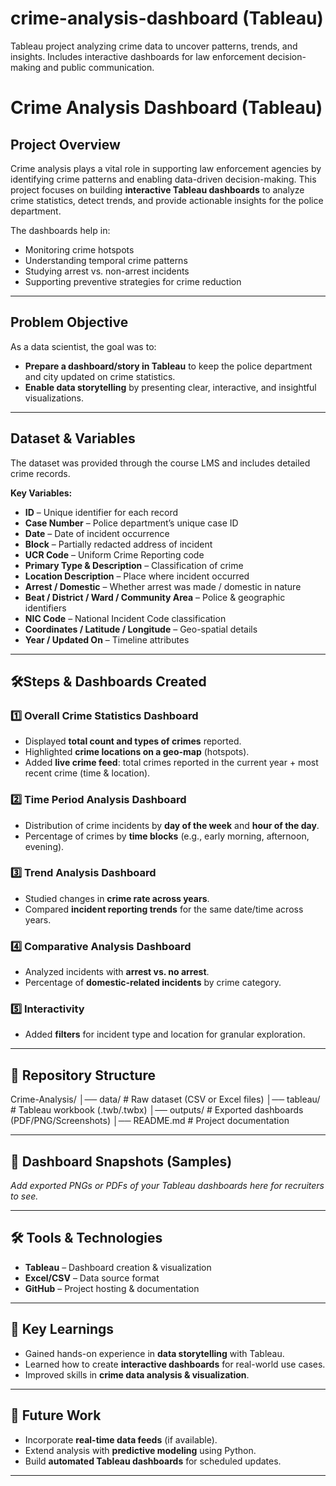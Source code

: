 # crime-analysis-dashboard (Tableau)
Tableau project analyzing crime data to uncover patterns, trends, and insights. Includes interactive dashboards for law enforcement decision-making and public communication.



# Crime Analysis Dashboard (Tableau)

## Project Overview  
Crime analysis plays a vital role in supporting law enforcement agencies by identifying crime patterns and enabling data-driven decision-making. This project focuses on building **interactive Tableau dashboards** to analyze crime statistics, detect trends, and provide actionable insights for the police department.  

The dashboards help in:  
- Monitoring crime hotspots  
- Understanding temporal crime patterns  
- Studying arrest vs. non-arrest incidents  
- Supporting preventive strategies for crime reduction  

---

## Problem Objective  
As a data scientist, the goal was to:  
- **Prepare a dashboard/story in Tableau** to keep the police department and city updated on crime statistics.  
- **Enable data storytelling** by presenting clear, interactive, and insightful visualizations.  

---

## Dataset & Variables  
The dataset was provided through the course LMS and includes detailed crime records.  

**Key Variables:**  
- **ID** – Unique identifier for each record  
- **Case Number** – Police department’s unique case ID  
- **Date** – Date of incident occurrence  
- **Block** – Partially redacted address of incident  
- **UCR Code** – Uniform Crime Reporting code  
- **Primary Type & Description** – Classification of crime  
- **Location Description** – Place where incident occurred  
- **Arrest / Domestic** – Whether arrest was made / domestic in nature  
- **Beat / District / Ward / Community Area** – Police & geographic identifiers  
- **NIC Code** – National Incident Code classification  
- **Coordinates / Latitude / Longitude** – Geo-spatial details  
- **Year / Updated On** – Timeline attributes  

---

## 🛠Steps & Dashboards Created  

### 1️⃣ Overall Crime Statistics Dashboard  
- Displayed **total count and types of crimes** reported.  
- Highlighted **crime locations on a geo-map** (hotspots).  
- Added **live crime feed**: total crimes reported in the current year + most recent crime (time & location).  

### 2️⃣ Time Period Analysis Dashboard  
- Distribution of crime incidents by **day of the week** and **hour of the day**.  
- Percentage of crimes by **time blocks** (e.g., early morning, afternoon, evening).  

### 3️⃣ Trend Analysis Dashboard  
- Studied changes in **crime rate across years**.  
- Compared **incident reporting trends** for the same date/time across years.  

### 4️⃣ Comparative Analysis Dashboard  
- Analyzed incidents with **arrest vs. no arrest**.  
- Percentage of **domestic-related incidents** by crime category.  

### 5️⃣ Interactivity  
- Added **filters** for incident type and location for granular exploration.  

---

## 📂 Repository Structure  

Crime-Analysis/
│── data/ # Raw dataset (CSV or Excel files)
│── tableau/ # Tableau workbook (.twb/.twbx)
│── outputs/ # Exported dashboards (PDF/PNG/Screenshots)
│── README.md # Project documentation





---

## 📸 Dashboard Snapshots (Samples)  
_Add exported PNGs or PDFs of your Tableau dashboards here for recruiters to see._  

---

## 🛠️ Tools & Technologies  
- **Tableau** – Dashboard creation & visualization  
- **Excel/CSV** – Data source format  
- **GitHub** – Project hosting & documentation  

---

## 🚀 Key Learnings  
- Gained hands-on experience in **data storytelling** with Tableau.  
- Learned how to create **interactive dashboards** for real-world use cases.  
- Improved skills in **crime data analysis & visualization**.  

---

## 📌 Future Work  
- Incorporate **real-time data feeds** (if available).  
- Extend analysis with **predictive modeling** using Python.  
- Build **automated Tableau dashboards** for scheduled updates.  

---


